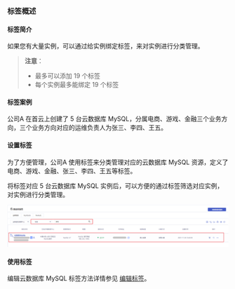 ### 标签概述

#### 标签简介

如果您有大量实例，可以通过给实例绑定标签，来对实例进行分类管理。

> **注意**：
>
> - 最多可以添加 19 个标签
> - 每个实例最多能绑定 19 个标签
>

#### 标签案例

公司A 在首云上创建了 5 台云数据库 MySQL，分属电商、游戏、金融三个业务方向，三个业务方向对应的运维负责人为张三、李四、王五。

#### 设置标签

为了方便管理，公司A 使用标签来分类管理对应的云数据库 MySQL 资源，定义了电商、游戏、金融、张三、李四、王五等标签。

将标签对应 5 台云数据库 MySQL 实例后，可以方便的通过标签筛选对应实例，对实例进行分类管理。

![tag_list](./../../pic/tag_list.png)

#### 使用标签

编辑云数据库 MySQL 标签方法详情参见 [编辑标签](./01.编辑标签.md)。
